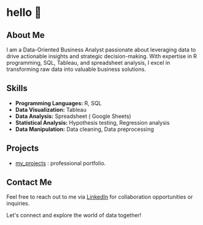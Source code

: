 # hello 👋

## About Me
I am a Data-Oriented Business Analyst passionate about leveraging data to drive actionable insights and strategic decision-making. With expertise in R programming, SQL, Tableau, and spreadsheet analysis, I excel in transforming raw data into valuable business solutions.

## Skills
- **Programming Languages:** R, SQL
- **Data Visualization:** Tableau
- **Data Analysis:** Spreadsheet ( Google Sheets)
- **Statistical Analysis:** Hypothesis testing, Regression analysis
- **Data Manipulation:** Data cleaning, Data preprocessing

## Projects
- [my_projects](https://sirius-ife.github.io/my_projects/) : professional portfolio.

## Contact Me
Feel free to reach out to me via [LinkedIn](https://www.linkedin.com/in/ifeoluwa-abe-02858a244/) for collaboration opportunities or inquiries.

Let's connect and explore the world of data together!



